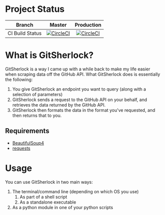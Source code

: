 # Project Status

| Branch | Master | Production |
| ------ | :----: | :--------: |
| CI Build Status | [![CircleCI](https://circleci.com/gh/omazhary/gitsherlock/tree/master.svg?style=svg)](https://circleci.com/gh/omazhary/gitsherlock/tree/master) | [![CircleCI](https://circleci.com/gh/omazhary/gitsherlock/tree/production.svg?style=svg)](https://circleci.com/gh/omazhary/gitsherlock/tree/production) |

# What is GitSherlock?

GitSherlock is a way I came up with a while back to make my life easier when scraping data off the GitHub API.
What GitSherlock does is essentially the following:
1. You give GitSherlock an endpoint you want to query (along with a selection of parameters)
2. GitSherlock sends a request to the GitHub API on your behalf, and retrieves the data returned by the GitHub API.
3. GitSherlock then formats the data in the format you've requested, and then returns that to you.

## Requirements
- [BeautifulSoup4](https://pypi.org/project/beautifulsoup4/)
- [requests](https://pypi.org/project/requests/)

# Usage

You can use GitSherlock in two main ways:
1. The terminal/command line (depending on which OS you use)
    1. As part of a shell script
    2. As a standalone executable
2. As a python module in one of your python scripts
